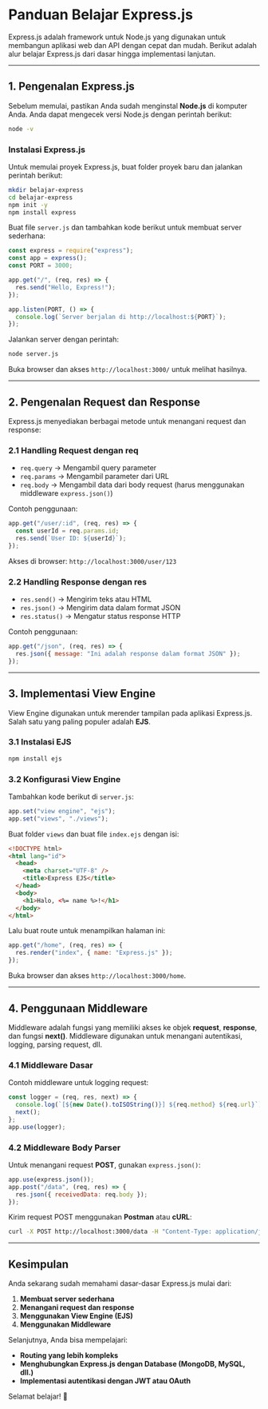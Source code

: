 # Panduan Belajar Express.js

Express.js adalah framework untuk Node.js yang digunakan untuk membangun aplikasi web dan API dengan cepat dan mudah. Berikut adalah alur belajar Express.js dari dasar hingga implementasi lanjutan.

---

## 1. Pengenalan Express.js

Sebelum memulai, pastikan Anda sudah menginstal **Node.js** di komputer Anda. Anda dapat mengecek versi Node.js dengan perintah berikut:

```sh
node -v
```

### Instalasi Express.js

Untuk memulai proyek Express.js, buat folder proyek baru dan jalankan perintah berikut:

```sh
mkdir belajar-express
cd belajar-express
npm init -y
npm install express
```

Buat file `server.js` dan tambahkan kode berikut untuk membuat server sederhana:

```js
const express = require("express");
const app = express();
const PORT = 3000;

app.get("/", (req, res) => {
  res.send("Hello, Express!");
});

app.listen(PORT, () => {
  console.log(`Server berjalan di http://localhost:${PORT}`);
});
```

Jalankan server dengan perintah:

```sh
node server.js
```

Buka browser dan akses `http://localhost:3000/` untuk melihat hasilnya.

---

## 2. Pengenalan Request dan Response

Express.js menyediakan berbagai metode untuk menangani request dan response:

### 2.1 Handling Request dengan **req**

- `req.query` → Mengambil query parameter
- `req.params` → Mengambil parameter dari URL
- `req.body` → Mengambil data dari body request (harus menggunakan middleware `express.json()`)

Contoh penggunaan:

```js
app.get("/user/:id", (req, res) => {
  const userId = req.params.id;
  res.send(`User ID: ${userId}`);
});
```

Akses di browser: `http://localhost:3000/user/123`

### 2.2 Handling Response dengan **res**

- `res.send()` → Mengirim teks atau HTML
- `res.json()` → Mengirim data dalam format JSON
- `res.status()` → Mengatur status response HTTP

Contoh penggunaan:

```js
app.get("/json", (req, res) => {
  res.json({ message: "Ini adalah response dalam format JSON" });
});
```

---

## 3. Implementasi View Engine

View Engine digunakan untuk merender tampilan pada aplikasi Express.js. Salah satu yang paling populer adalah **EJS**.

### 3.1 Instalasi EJS

```sh
npm install ejs
```

### 3.2 Konfigurasi View Engine

Tambahkan kode berikut di `server.js`:

```js
app.set("view engine", "ejs");
app.set("views", "./views");
```

Buat folder `views` dan buat file `index.ejs` dengan isi:

```html
<!DOCTYPE html>
<html lang="id">
  <head>
    <meta charset="UTF-8" />
    <title>Express EJS</title>
  </head>
  <body>
    <h1>Halo, <%= name %>!</h1>
  </body>
</html>
```

Lalu buat route untuk menampilkan halaman ini:

```js
app.get("/home", (req, res) => {
  res.render("index", { name: "Express.js" });
});
```

Buka browser dan akses `http://localhost:3000/home`.

---

## 4. Penggunaan Middleware

Middleware adalah fungsi yang memiliki akses ke objek **request**, **response**, dan fungsi **next()**. Middleware digunakan untuk menangani autentikasi, logging, parsing request, dll.

### 4.1 Middleware Dasar

Contoh middleware untuk logging request:

```js
const logger = (req, res, next) => {
  console.log(`[${new Date().toISOString()}] ${req.method} ${req.url}`);
  next();
};
app.use(logger);
```

### 4.2 Middleware Body Parser

Untuk menangani request **POST**, gunakan `express.json()`:

```js
app.use(express.json());
app.post("/data", (req, res) => {
  res.json({ receivedData: req.body });
});
```

Kirim request POST menggunakan **Postman** atau **cURL**:

```sh
curl -X POST http://localhost:3000/data -H "Content-Type: application/json" -d '{"name":"Express"}'
```

---

## **Kesimpulan**

Anda sekarang sudah memahami dasar-dasar Express.js mulai dari:

1. **Membuat server sederhana**
2. **Menangani request dan response**
3. **Menggunakan View Engine (EJS)**
4. **Menggunakan Middleware**

Selanjutnya, Anda bisa mempelajari:

- **Routing yang lebih kompleks**
- **Menghubungkan Express.js dengan Database (MongoDB, MySQL, dll.)**
- **Implementasi autentikasi dengan JWT atau OAuth**

Selamat belajar! 🚀
